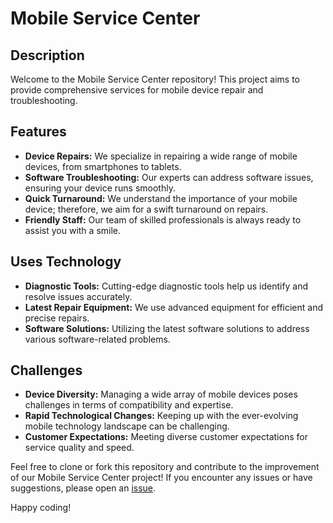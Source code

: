 # Mobile Service Center

## Description
Welcome to the Mobile Service Center repository! This project aims to provide comprehensive services for mobile device repair and troubleshooting.

## Features
- **Device Repairs:** We specialize in repairing a wide range of mobile devices, from smartphones to tablets.
- **Software Troubleshooting:** Our experts can address software issues, ensuring your device runs smoothly.
- **Quick Turnaround:** We understand the importance of your mobile device; therefore, we aim for a swift turnaround on repairs.
- **Friendly Staff:** Our team of skilled professionals is always ready to assist you with a smile.

## Uses Technology
- **Diagnostic Tools:** Cutting-edge diagnostic tools help us identify and resolve issues accurately.
- **Latest Repair Equipment:** We use advanced equipment for efficient and precise repairs.
- **Software Solutions:** Utilizing the latest software solutions to address various software-related problems.

## Challenges
- **Device Diversity:** Managing a wide array of mobile devices poses challenges in terms of compatibility and expertise.
- **Rapid Technological Changes:** Keeping up with the ever-evolving mobile technology landscape can be challenging.
- **Customer Expectations:** Meeting diverse customer expectations for service quality and speed.

Feel free to clone or fork this repository and contribute to the improvement of our Mobile Service Center project! If you encounter any issues or have suggestions, please open an [issue](https://github.com/zamanmonirbu/mobile-servicing-center/issues).

Happy coding!
